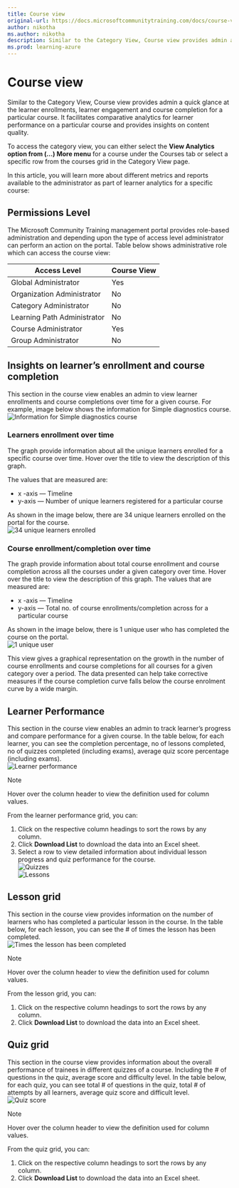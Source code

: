 ```yaml
---
title: Course view
original-url: https://docs.microsoftcommunitytraining.com/docs/course-view-report
author: nikotha
ms.author: nikotha
description: Similar to the Category View, Course view provides admin a quick glance at the learner enrollments, learner engagement and course completion for a particular course.
ms.prod: learning-azure
---
```


# Course view

Similar to the Category View, Course view provides admin a quick glance at the learner enrollments, learner engagement and course completion for a particular course. It facilitates comparative analytics for learner performance on a particular course and provides insights on content quality.

To access the category view, you can either select the **View Analytics option from (…) More menu** for a course under the Courses tab or select a specific row from the courses grid in the Category View page.

In this article, you will learn more about different metrics and reports available to the administrator as part of learner analytics for a specific course:

## Permissions Level

The Microsoft Community Training management portal provides role-based administration and depending upon the type of access level administrator can perform an action on the portal.  Table below shows administrative role which can access the course view:  

|Access Level|  Course View|
|---|---|
|Global Administrator| Yes |
|Organization Administrator |No|
|Category Administrator|No|
|Learning Path Administrator|No|
|Course Administrator|Yes|
|Group Administrator|No|

## Insights on learner’s enrollment and course completion

This section in the course view enables an admin to view learner enrollments and course completions over time for a given course. For example, image below shows the information for Simple diagnostics course.
![Information for Simple diagnostics course](../../media/image%2853%29.png)

### Learners enrollment over time

The graph provide information about all the unique learners enrolled for a specific course over time. Hover over the title to view the description of this graph.

The values that are measured are:

* x -axis — Timeline
* y-axis — Number of unique learners registered for a particular course

As shown in the image below, there are 34 unique learners enrolled on the portal for the course.  
![34 unique learners enrolled](../../media/image%2871%29.png)

### Course enrollment/completion over time

The graph provide information about total course enrollment and course completion across all the courses under a given category over time. Hover over the title to view the description of this graph. The values that are measured are:

* x -axis — Timeline
* y-axis — Total no. of course enrollments/completion across for a particular course

As shown in the image below, there is 1 unique user who has completed the course on the portal.  
![1 unique user](../../media/image%2872%29.png)

This view gives a graphical representation on the growth in the number of course enrollments and course completions for all courses for a given category over a period. The data presented can help take corrective measures if the course completion curve falls below the course enrolment curve by a wide margin.

## Learner Performance

This section in the course view enables an admin to track learner’s progress and compare performance for a given course. In the table below, for each learner, you can see the completion percentage, no of lessons completed, no of quizzes completed (including exams), average quiz score percentage (including exams).  
![Learner performance](../../media/image%2873%29.png)

> [!NOTE]  
> Hover over the column header to view the definition used for column values.

From the learner performance grid, you can:

1. Click on the respective column headings to sort the rows by any column.
2. Click **Download List** to download the data into an Excel sheet.
3. Select a row to view detailed information about individual lesson progress and quiz performance for the course.  
![Quizzes](../../media/image%2854%29.png)  
![Lessons](../../media/image%2855%29.png)

## Lesson grid

This section in the course view provides information on the number of learners who has completed a particular lesson in the course. In the table below, for each lesson, you can see the # of times the lesson has been completed.  
![Times the lesson has been completed](../../media/image%2874%29.png)

> [!NOTE]  
> Hover over the column header to view the definition used for column values.

From the lesson grid, you can:  

1. Click on the respective column headings to sort the rows by any column.
2. Click **Download List** to download the data into an Excel sheet.

## Quiz grid

This section in the course view provides information about the overall performance of trainees in different quizzes of a course. Including the # of questions in the quiz, average score and difficulty level. In the table below, for each quiz, you can see total # of questions in the quiz, total # of attempts by all learners, average quiz score and difficult level.  
![Quiz score](../../media/image%2875%29.png)

> [!NOTE]  
> Hover over the column header to view the definition used for column values.

From the quiz grid, you can:  

1. Click on the respective column headings to sort the rows by any column.
2. Click **Download List** to download the data into an Excel sheet.
